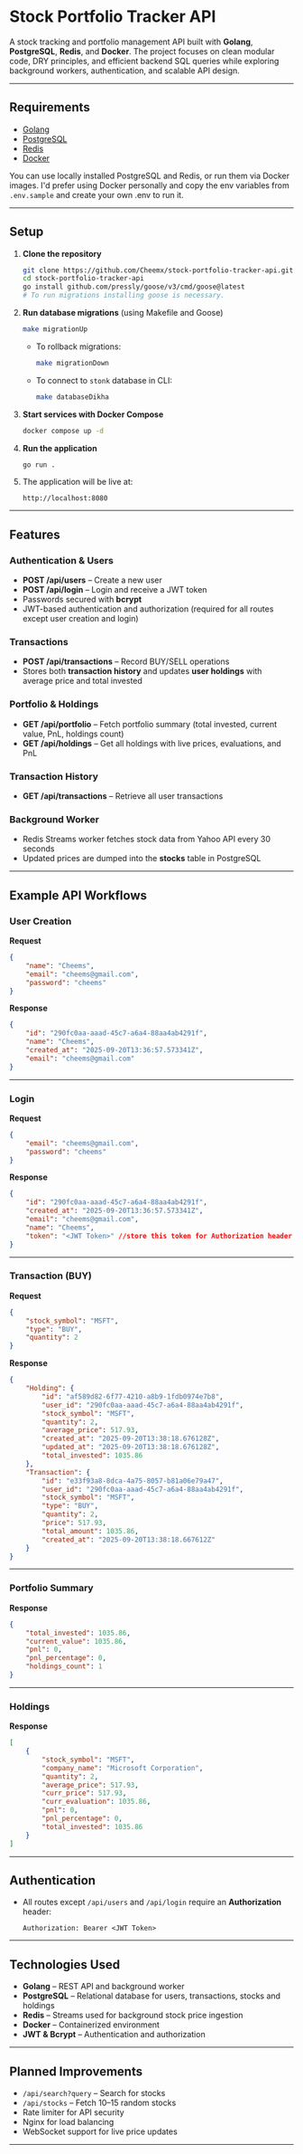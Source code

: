 # Stock Portfolio Tracker API

A stock tracking and portfolio management API built with **Golang**, **PostgreSQL**, **Redis**, and **Docker**.
The project focuses on clean modular code, DRY principles, and efficient backend SQL queries while exploring background workers, authentication, and scalable API design.

---

## Requirements

* [Golang](https://go.dev/)
* [PostgreSQL](https://www.postgresql.org/)
* [Redis](https://redis.io/)
* [Docker](https://www.docker.com/)

You can use locally installed PostgreSQL and Redis, or run them via Docker images.
I'd prefer using Docker personally and copy the env variables from `.env.sample` and create your own .env to run it.

---

## Setup

1. **Clone the repository**

   ```bash
   git clone https://github.com/Cheemx/stock-portfolio-tracker-api.git
   cd stock-portfolio-tracker-api
   go install github.com/pressly/goose/v3/cmd/goose@latest 
   # To run migrations installing goose is necessary.
   ```

2. **Run database migrations** (using Makefile and Goose)

   ```bash
   make migrationUp
   ```

   * To rollback migrations:

     ```bash
     make migrationDown
     ```
   * To connect to `stonk` database in CLI:

     ```bash
     make databaseDikha
     ```

3. **Start services with Docker Compose**

   ```bash
   docker compose up -d
   ```

4. **Run the application**

   ```bash
   go run .
   ```

5. The application will be live at:

   ```
   http://localhost:8080
   ```

---


## Features

### Authentication & Users

* **POST /api/users** – Create a new user
* **POST /api/login** – Login and receive a JWT token
* Passwords secured with **bcrypt**
* JWT-based authentication and authorization (required for all routes except user creation and login)

### Transactions

* **POST /api/transactions** – Record BUY/SELL operations
* Stores both **transaction history** and updates **user holdings** with average price and total invested

### Portfolio & Holdings

* **GET /api/portfolio** – Fetch portfolio summary (total invested, current value, PnL, holdings count)
* **GET /api/holdings** – Get all holdings with live prices, evaluations, and PnL

### Transaction History

* **GET /api/transactions** – Retrieve all user transactions

### Background Worker

* Redis Streams worker fetches stock data from Yahoo API every 30 seconds
* Updated prices are dumped into the **stocks** table in PostgreSQL

---

## Example API Workflows

### User Creation

**Request**

```json
{
    "name": "Cheems",
    "email": "cheems@gmail.com",
    "password": "cheems"
}
```

**Response**

```json
{
    "id": "290fc0aa-aaad-45c7-a6a4-88aa4ab4291f",
    "name": "Cheems",
    "created_at": "2025-09-20T13:36:57.573341Z",
    "email": "cheems@gmail.com"
}
```

---

### Login

**Request**

```json
{
    "email": "cheems@gmail.com",
    "password": "cheems"
}
```

**Response**

```json
{
    "id": "290fc0aa-aaad-45c7-a6a4-88aa4ab4291f",
    "created_at": "2025-09-20T13:36:57.573341Z",
    "email": "cheems@gmail.com",
    "name": "Cheems",
    "token": "<JWT Token>" //store this token for Authorization header
}
```

---

### Transaction (BUY)

**Request**

```json
{
    "stock_symbol": "MSFT",
    "type": "BUY",
    "quantity": 2
}
```

**Response**

```json
{
    "Holding": {
        "id": "af589d82-6f77-4210-a8b9-1fdb0974e7b8",
        "user_id": "290fc0aa-aaad-45c7-a6a4-88aa4ab4291f",
        "stock_symbol": "MSFT",
        "quantity": 2,
        "average_price": 517.93,
        "created_at": "2025-09-20T13:38:18.676128Z",
        "updated_at": "2025-09-20T13:38:18.676128Z",
        "total_invested": 1035.86
    },
    "Transaction": {
        "id": "e33f93a8-8dca-4a75-8057-b81a06e79a47",
        "user_id": "290fc0aa-aaad-45c7-a6a4-88aa4ab4291f",
        "stock_symbol": "MSFT",
        "type": "BUY",
        "quantity": 2,
        "price": 517.93,
        "total_amount": 1035.86,
        "created_at": "2025-09-20T13:38:18.667612Z"
    }
}
```

---

### Portfolio Summary

**Response**

```json
{
    "total_invested": 1035.86,
    "current_value": 1035.86,
    "pnl": 0,
    "pnl_percentage": 0,
    "holdings_count": 1
}
```

---

### Holdings

**Response**

```json
[
    {
        "stock_symbol": "MSFT",
        "company_name": "Microsoft Corporation",
        "quantity": 2,
        "average_price": 517.93,
        "curr_price": 517.93,
        "curr_evaluation": 1035.86,
        "pnl": 0,
        "pnl_percentage": 0,
        "total_invested": 1035.86
    }
]
```

---

## Authentication

* All routes except `/api/users` and `/api/login` require an **Authorization** header:

  ```
  Authorization: Bearer <JWT Token>
  ```

---

## Technologies Used

* **Golang** – REST API and background worker
* **PostgreSQL** – Relational database for users, transactions, stocks and holdings
* **Redis** – Streams used for background stock price ingestion
* **Docker** – Containerized environment
* **JWT & Bcrypt** – Authentication and authorization

---

## Planned Improvements

* `/api/search?query` – Search for stocks
* `/api/stocks` – Fetch 10–15 random stocks
* Rate limiter for API security
* Nginx for load balancing
* WebSocket support for live price updates

---
